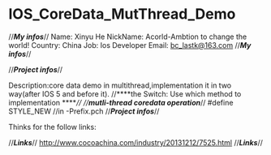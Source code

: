 IOS_CoreData_MutThread_Demo
===========================
//*******My infos*******//
Name:       Xinyu He 
NickName:   Acorld-Ambtion to change the world!
Country:    China
Job:        Ios Developer
Email:      bc_lastk@163.com
//*******My infos*******//

//*******Project infos*******//

Description:core data demo in multithread,implementation it in two way(after IOS 5 and before it).
//****the Switch: Use which method to implementation *****//
//****mutli-thread coredata operation*****//
#define STYLE_NEW //in -Prefix.pch
//*******Project infos*******//

Thinks for the follow links:

//*****Links*****//
http://www.cocoachina.com/industry/20131212/7525.html
//*****Links*****//
